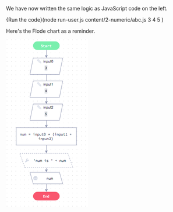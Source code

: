 We have now written the same logic as JavaScript code on the left.

{Run the code}(node run-user.js content/2-numeric/abc.js 3 4 5 )

Here's the Flode chart as a reminder.

![](content/2-numeric/abc-flode.png)
